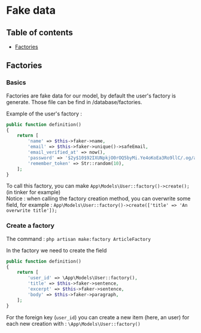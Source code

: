 # Fake data

## Table of contents

* [Factories](#Factories)   

## Factories

### Basics

Factories are fake data for our model, by default the user's factory is generate. Those file can be find in /database/factories.

Example of the user's factory : 
```php
public function definition()
{
    return [
        'name' => $this->faker->name,
        'email' => $this->faker->unique()->safeEmail,
        'email_verified_at' => now(),
        'password' => '$2y$10$92IXUNpkjO0rOQ5byMi.Ye4oKoEa3Ro9llC/.og/at2.uheWG/igi', // password
        'remember_token' => Str::random(10),
    ];
}
```

To call this factory, you can make `App\Models\User::factory()->create();` (in tinker for example)     
Notice : when calling the factory creation method, you can overwrite some field, for example : `App\Models\User::factory()->create(['title' => 'An overwrite title']);`

### Create a factory

The command : `php artisan make:factory ArticleFactory`

In the factory we need to create the field

```php
public function definition()
{
    return [
        'user_id' => \App\Models\User::factory(),
        'title' => $this->faker->sentence,
        'excerpt' => $this->faker->sentence,
        'body' => $this->faker->paragraph,
    ];
}
```

For the foreign key (`user_id`) you can create a new item (here, an user) for each new creation with : `\App\Models\User::factory()`    
